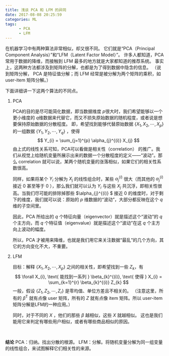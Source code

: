 ```yaml
---
title: 浅谈 PCA 和 LFM 的异同
date: 2017-08-08 20:25:59
categories: ML
tags: 
      - PCA
      - LFM
---
```


在机器学习中有两种算法非常相似，却又很不同。
它们就是“PCA（Principal Component Analysis）”和“LFM（Latent Factor Model）”。
许多人都知道，PCA 常用于数据的降维，而接触到 LFM 最多的地方就是大家都知道的推荐系统。
事实上，这两种方法都涉及到矩阵的分解，也都是为了得到数据中隐含的信息。
（说到矩阵分解， PCA 是特征值分解；而 LFM 经常是被分解为两个矩阵的乘积，如 user-item 矩阵分解。）

下面详细讲一下这两个算法的不同点。

<!-- more -->

1. PCA

   PCA的目的是尽可能简化数据，即当数据维度 $p​$ 很大时，我们希望能够以一个更小维度的 $q​$ 维数据来代替它，而又不损失原始数据的随机程度，或者说是想要保持原始数据的分散程度。
   即，希望找到能够代替原始数据 $\lbrace X_{1}, X_{2}, \cdots, X_{p} \rbrace$ 的一组数据 $\lbrace Y_{1}, Y_{2}, \cdots, Y_{q} \rbrace$ ，使得
   $$
   Y_{i} = \sum_{j=1}^{p} \alpha_{j}^{(i)} X_{j}
   $$
   由上式的线性关系可知，PCA可以看做是相关性（correlation） 的推广。我们从视觉上给随机变量所展示出来的数据一个分散程度的定义——“波动”。那么 correlation 就可以说，某两个随机变量的涨落相似，如果它们的相关性系数很高。

   同样，如果将某个 $Y_{i}$ 分解为 $X_{j}$ 的线性组合时，某些 $\alpha_{j}^{(i)}$ 很大（而其他的 $\alpha_{j}^{(i)}$ 接近 $0$ 甚至等于 $0$ ），那么我们就可以认为 $Y_{i}$ 与这些 $X_{j}$ 共沉浮，即相关性很高。当我们尽可能的排除掉那些 $\alpha_{j}^{(i)} $ 接近 $0$ 的维度时，对于剩下的维度，我们就可以说：原始的 $p$ 维数据的“波动”，大部分都反映在这个 $q$ 维的子空间里。

   因此，PCA 所给出的 $q$ 个特征向量（eigenvector）就是描述这个“波动”的 $q$ 个主方向，而 $q$ 个特征值（eigenvalue）就是描述这个“波动”在这 $q$ 个主方向上波动的幅度。

   所以，PCA 才被用来降维，也就是我们用它来关注数据“最乱”的几个方向，其它的方向变化不大，不重要。

2. LFM

   目标：解释 $\lbrace X_{1}, X_{2}, \cdots, X_{p} \rbrace$ 之间的相关性，即希望找到一些 $Z_{k}$，有
   $$
   \forall X_{i}, \text{ 能找到一系列 } \beta_{k}^{(i)}, \text{ 使得 } X_{i} = \sum_{k=1}^{r} \beta_{k}^{(i)} Z_{k}
   $$
   一般，假设 $\lbrace Z_{1}, Z_{2}, \cdots, Z_{r} \rbrace$ 是零均值、单位方差且不相关的。
   （注意这里，所有的 $\beta^{\mathsf{T}}$ 就有点像 user 矩阵，所有的 $Z$ 就有点像 item 矩阵。所以 user-item 矩阵分解是LFM的一种应用。）

   同时，对于不同的 $X$ ，他们的那些 $\beta$ 越相似，这些 $X$ 就越相似。
   这也是我们能用它来判定有哪些用户相似，或者有哪些商品相似的原因。

   ​

**结论**
PCA：归纳。找出分散的根源。
LFM：分解。将随机变量分解为同一组变量的线性组合，来试图解释它们相关性的来源。

